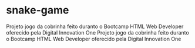 # snake-game
Projeto jogo da cobrinha feito duranto o Bootcamp HTML Web Developer oferecido pela Digital Innovation One
Projeto jogo da cobrinha feito duranto o Bootcamp HTML Web Developer oferecido pela Digital Innovation One

